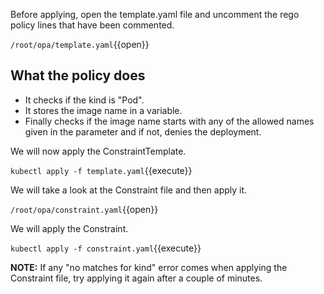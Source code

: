 Before applying, open the template.yaml file and uncomment the rego policy lines that have been commented.

`/root/opa/template.yaml`{{open}}

## What the policy does
- It checks if the kind is "Pod".
- It stores the image name in a variable.
- Finally checks if the image name starts with any of the allowed names given in the parameter and if not, denies the deployment.

We will now apply the ConstraintTemplate.

`kubectl apply -f template.yaml`{{execute}}

We will take a look at the Constraint file and then apply it.

`/root/opa/constraint.yaml`{{open}}

We will apply the Constraint.

`kubectl apply -f constraint.yaml`{{execute}}

**NOTE:** If any "no matches for kind" error comes when applying the Constraint file, try applying it again after a couple of minutes.

